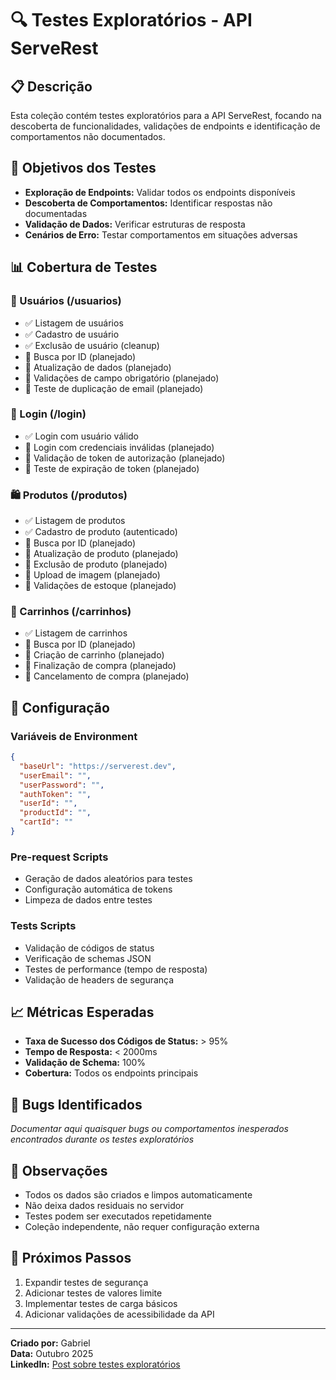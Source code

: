 # 🔍 Testes Exploratórios - API ServeRest

## 📋 Descrição

Esta coleção contém testes exploratórios para a API ServeRest, focando na descoberta de funcionalidades, validações de endpoints e identificação de comportamentos não documentados.

## 🎯 Objetivos dos Testes

- **Exploração de Endpoints:** Validar todos os endpoints disponíveis
- **Descoberta de Comportamentos:** Identificar respostas não documentadas
- **Validação de Dados:** Verificar estruturas de resposta
- **Cenários de Erro:** Testar comportamentos em situações adversas

## 📊 Cobertura de Testes

### 👤 Usuários (/usuarios)
- ✅ Listagem de usuários
- ✅ Cadastro de usuário
- ✅ Exclusão de usuário (cleanup)
- 🔄 Busca por ID (planejado)
- 🔄 Atualização de dados (planejado)
- 🔄 Validações de campo obrigatório (planejado)
- 🔄 Teste de duplicação de email (planejado)

### 🔐 Login (/login)
- ✅ Login com usuário válido
- 🔄 Login com credenciais inválidas (planejado)
- 🔄 Validação de token de autorização (planejado)
- 🔄 Teste de expiração de token (planejado)

### 🛍️ Produtos (/produtos)
- ✅ Listagem de produtos
- ✅ Cadastro de produto (autenticado)
- 🔄 Busca por ID (planejado)
- 🔄 Atualização de produto (planejado)
- 🔄 Exclusão de produto (planejado)
- 🔄 Upload de imagem (planejado)
- 🔄 Validações de estoque (planejado)

### 🛒 Carrinhos (/carrinhos)
- ✅ Listagem de carrinhos
- 🔄 Busca por ID (planejado)
- 🔄 Criação de carrinho (planejado)
- 🔄 Finalização de compra (planejado)
- 🔄 Cancelamento de compra (planejado)

## 🔧 Configuração

### Variáveis de Environment
```json
{
  "baseUrl": "https://serverest.dev",
  "userEmail": "",
  "userPassword": "",
  "authToken": "",
  "userId": "",
  "productId": "",
  "cartId": ""
}
```

### Pre-request Scripts
- Geração de dados aleatórios para testes
- Configuração automática de tokens
- Limpeza de dados entre testes

### Tests Scripts
- Validação de códigos de status
- Verificação de schemas JSON
- Testes de performance (tempo de resposta)
- Validação de headers de segurança

## 📈 Métricas Esperadas

- **Taxa de Sucesso dos Códigos de Status:** > 95%
- **Tempo de Resposta:** < 2000ms
- **Validação de Schema:** 100%
- **Cobertura:** Todos os endpoints principais

## 🐛 Bugs Identificados

*Documentar aqui quaisquer bugs ou comportamentos inesperados encontrados durante os testes exploratórios*

## 📝 Observações

- Todos os dados são criados e limpos automaticamente
- Não deixa dados residuais no servidor
- Testes podem ser executados repetidamente
- Coleção independente, não requer configuração externa

## 🔄 Próximos Passos

1. Expandir testes de segurança
2. Adicionar testes de valores limite
3. Implementar testes de carga básicos
4. Adicionar validações de acessibilidade da API

---

**Criado por:** Gabriel  
**Data:** Outubro 2025  
**LinkedIn:** [Post sobre testes exploratórios](#)
